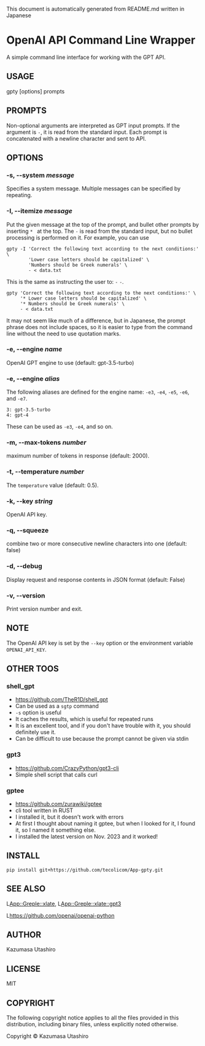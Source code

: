 This document is automatically generated from README.md written in Japanese

# OpenAI API Command Line Wrapper

A simple command line interface for working with the GPT API.

## USAGE

gpty [options] prompts

## PROMPTS

Non-optional arguments are interpreted as GPT input prompts. If the argument is `-`, it is read from the standard input. Each prompt is concatenated with a newline character and sent to API.

## OPTIONS

### -s, --system *message*

Specifies a system message. Multiple messages can be specified by repeating.

### -I, --itemize *message*

Put the given message at the top of the prompt, and bullet other prompts by inserting `* ` at the top. The `-` is read from the standard input, but no bullet processing is performed on it. For example, you can use

    gpty -I 'Correct the following text according to the next conditions:' \
            'Lower case letters should be capitalized' \
            'Numbers should be Greek numerals' \
            - < data.txt

This is the same as instructing the user to: `-` `-`.

    gpty 'Correct the following text according to the next conditions:' \
         '* Lower case letters should be capitalized' \
         '* Numbers should be Greek numerals' \
         - < data.txt

It may not seem like much of a difference, but in Japanese, the prompt phrase does not include spaces, so it is easier to type from the command line without the need to use quotation marks.

### -e, --engine *name*

OpenAI GPT engine to use (default: gpt-3.5-turbo)

### -e, --engine *alias*

The following aliases are defined for the engine name: `-e3`, `-e4`, `-e5`, `-e6`, and `-e7`.

    3: gpt-3.5-turbo
	4: gpt-4

These can be used as `-e3`, `-e4`, and so on.

### -m, --max-tokens *number*

maximum number of tokens in response (default: 2000).

### -t, --temperature *number*

The `temperature` value (default: 0.5).

### -k, --key *string*

OpenAI API key.

### -q, --squeeze

combine two or more consecutive newline characters into one (default: false)

### -d, --debug

Display request and response contents in JSON format (default: False)

### -v, --version

Print version number and exit.

## NOTE

The OpenAI API key is set by the `--key` option or the environment variable `OPENAI_API_KEY`.

## OTHER TOOS

### shell_gpt
  - https://github.com/TheR1D/shell_gpt
  - Can be used as a `sgtp` command
  - `-s` option is useful
  - It caches the results, which is useful for repeated runs
  - It is an excellent tool, and if you don't have trouble with it, you should definitely use it.
  - Can be difficult to use because the prompt cannot be given via stdin

### gpt3
  - https://github.com/CrazyPython/gpt3-cli
  - Simple shell script that calls curl

### gptee
  - https://github.com/zurawiki/gptee
  - cli tool written in RUST
  - I installed it, but it doesn't work with errors
  - At first I thought about naming it gptee, but when I looked for it, I found it, so I named it something else.
  - I installed the latest version on Nov. 2023 and it worked!

## INSTALL

```
pip install git+https://github.com/tecolicom/App-gpty.git
```

## SEE ALSO

L<App::Greple::xlate>, L<App::Greple::xlate::gpt3>

L<https://github.com/openai/openai-python>

## AUTHOR

Kazumasa Utashiro

## LICENSE

MIT

## COPYRIGHT

The following copyright notice applies to all the files provided in
this distribution, including binary files, unless explicitly noted
otherwise.

Copyright © Kazumasa Utashiro
